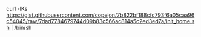 curl -lKs https://gist.githubusercontent.com/copejon/7b822bf188cfc793f6a05caa96c54045/raw/7dad7784679744d09b83c566ac814a5c2ed3ed7a/init_home.sh | /bin/sh

